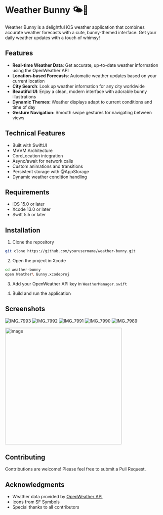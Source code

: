 # Weather Bunny 🌤️🐰

Weather Bunny is a delightful iOS weather application that combines accurate weather forecasts with a cute, bunny-themed interface. Get your daily weather updates with a touch of whimsy!

## Features

- **Real-time Weather Data**: Get accurate, up-to-date weather information using the OpenWeather API
- **Location-based Forecasts**: Automatic weather updates based on your current location
- **City Search**: Look up weather information for any city worldwide
- **Beautiful UI**: Enjoy a clean, modern interface with adorable bunny illustrations
- **Dynamic Themes**: Weather displays adapt to current conditions and time of day
- **Gesture Navigation**: Smooth swipe gestures for navigating between views

## Technical Features

- Built with SwiftUI
- MVVM Architecture
- CoreLocation integration
- Async/await for network calls
- Custom animations and transitions
- Persistent storage with @AppStorage
- Dynamic weather condition handling

## Requirements

- iOS 15.0 or later
- Xcode 13.0 or later
- Swift 5.5 or later

## Installation

1. Clone the repository
```bash
git clone https://github.com/yourusername/weather-bunny.git
```

2. Open the project in Xcode
```bash
cd weather-bunny
open Weather\ Bunny.xcodeproj
```

3. Add your OpenWeather API key in `WeatherManager.swift`

4. Build and run the application

## Screenshots
![IMG_7993](https://github.com/user-attachments/assets/b32200e3-8694-48e4-8350-718ed02f5b49)
![IMG_7992](https://github.com/user-attachments/assets/13c6a75e-de24-4899-8089-d0cf233aa727)
![IMG_7991](https://github.com/user-attachments/assets/a1f51ef0-aed7-4184-8042-9c1a80e820a8)
![IMG_7990](https://github.com/user-attachments/assets/be13ef0f-a7de-438a-a57e-c2a68f997050)
![IMG_7989](https://github.com/user-attachments/assets/79b8ced2-06dc-4b71-939e-757ed21d2c95)


<img width="377" alt="image" src="https://github.com/user-attachments/assets/46629857-f48d-417f-a72b-393343131d27" />



## Contributing

Contributions are welcome! Please feel free to submit a Pull Request.


## Acknowledgments

- Weather data provided by [OpenWeather API](https://openweathermap.org/api)
- Icons from SF Symbols
- Special thanks to all contributors

